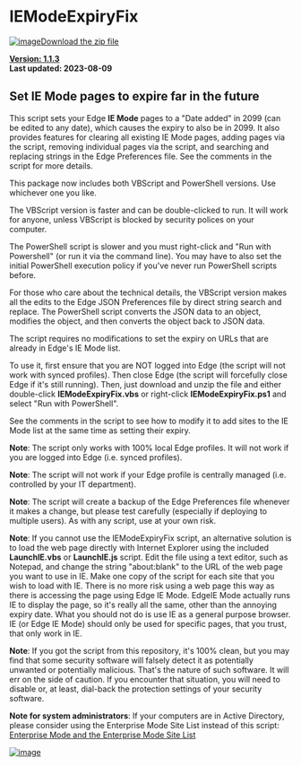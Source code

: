 # IEModeExpiryFix

[![image](https://user-images.githubusercontent.com/79026235/152910441-59ba653c-5607-4f59-90c0-bc2851bf2688.png)Download the zip file](https://github.com/LesFerch/IEModeExpiryFix/archive/refs/heads/main.zip)

[**Version: 1.1.3**](./VersionHistory.md)\
**Last updated: 2023-08-09**

## Set IE Mode pages to expire far in the future

This script sets your Edge **IE Mode** pages to a "Date added" in 2099 (can be edited to any date), which causes the expiry to also be in 2099. It also provides features for clearing all existing IE Mode pages, adding pages via the script, removing individual pages via the script, and searching and replacing strings in the Edge Preferences file. See the comments in the script for more details.

This package now includes both VBScript and PowerShell versions. Use whichever one you like.

The VBScript version is faster and can be double-clicked to run. It will work for anyone, unless VBScript is blocked by security polices on your computer.

The PowerShell script is slower and you must right-click and "Run with Powershell" (or run it via the command line). You may have to also set the initial PowerShell execution policy if you've never run PowerShell scripts before.

For those who care about the technical details, the VBScript version makes all the edits to the Edge JSON Preferences file by direct string search and replace. The PowerShell script converts the JSON data to an object, modifies the object, and then converts the object back to JSON data.

The script requires no modifications to set the expiry on URLs that are already in Edge's IE Mode list.

To use it, first ensure that you are NOT logged into Edge (the script will not work with synced profiles). Then close Edge (the script will forcefully close Edge if it's still running). Then, just download and unzip the file and either double-click **IEModeExpiryFix.vbs** or right-click **IEModeExpiryFix.ps1** and select "Run with PowerShell".

See the comments in the script to see how to modify it to add sites to the IE Mode list at the same time as setting their expiry.

**Note**: The script only works with 100% local Edge profiles. It will not work if you are logged into Edge (i.e. synced profiles).

**Note**: The script will not work if your Edge profile is centrally managed (i.e. controlled by your IT department).

**Note**: The script will create a backup of the Edge Preferences file whenever it makes a change, but please test carefully (especially if deploying to multiple users). 
As with any script, use at your own risk.

**Note**: If you cannot use the IEModeExpiryFix script, an alternative solution is to load the web page directly with Internet Explorer using the included **LaunchIE.vbs** or **LaunchIE.js** script. Edit the file using a text editor, such as Notepad, and change the string "about:blank" to the URL of the web page you want to use in IE. Make one copy of the script for each site that you wish to load with IE. There is no more risk using a web page this way as there is accessing the page using Edge IE Mode. EdgeIE Mode actually runs IE to display the page, so it's really all the same, other than the annoying expiry date. What you should not do is use IE as a general purpose browser. IE (or Edge IE Mode) should only be used for specific pages, that you trust, that only work in IE.

**Note**: If you got the script from this repository, it's 100% clean, but you may find that some security software will falsely detect it as potentially unwanted or potentially malicious. That's the nature of such software. It will err on the side of caution. If you encounter that situation, you will need to disable or, at least, dial-back the protection settings of your security software.

**Note for system administrators**: If your computers are in Active Directory, please consider using the Enterprise Mode Site List instead of this script:
[Enterprise Mode and the Enterprise Mode Site List](https://docs.microsoft.com/en-us/internet-explorer/ie11-deploy-guide/what-is-enterprise-mode)


[![image](https://user-images.githubusercontent.com/79026235/153264696-8ec747dd-37ec-4fc1-89a1-3d6ea3259a95.png)](https://github.com/LesFerch/IEModeExpiryFix)
